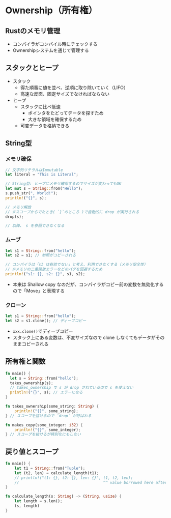 # Ownership（所有権）

## Rustのメモリ管理

- コンパイラがコンパイル時にチェックする
- Ownershipシステムを通じて管理する

## スタックとヒープ

- スタック
  - 得た順番に値を並べ、逆順に取り除いていく（LIFO）
  - 高速な反面、固定サイズでなければならない
- ヒープ
  - スタックに比べ低速
    - ポインタをたどってデータを探すため
    - 大きな領域を確保するため
  - 可変データを格納できる

## String型

### メモリ確保
```rs
// 文字列リテラルはImmutable
let literal = "This is Literal";

// String型: ヒープにメモリ確保するのでサイズが変わってもOK
let mut s = String::from("Hello");
s.push_str(", World!");
println!("{}", s);

// メモリ解放
// ※スコープからでたとき( `}`のところ )で自動的に drop が実行される
drop(s);

// 以降、 s を参照できなくなる
```

### ムーブ

```rs
let s1 = String::from("hello");
let s2 = s1; // 参照がコピーされる

// コンパイラは「s1 は有効でない」と考え、利用できなくする（メモリ安全性）
// ※メモリの二重開放エラーなどのバグを回避するため
println!("s1: {}, s2: {}", s1, s2);
```

- 本来は Shallow copy なのだが、コンパイラがコピー前の変数を無効化するので「Move」と表現する


### クローン

```rs
let s1 = String::from("hello");
let s2 = s1.clone(); // ディープコピー
```

- `xxx.clone()`でディープコピー
- スタック上にある変数は、不変サイズなので clone しなくてもデータがそのままコピーされる


## 所有権と関数

```rs
fn main() {
  let s = String::from("hello");
  takes_ownership(s);
  // takes_ownership で s が drop されているので s を使えない
  println!("{}", s); // エラーになる
}

fn takes_ownership(some_string: String) {
    println!("{}", some_string);
} // スコープを抜けるので `drop` が呼ばれる

fn makes_copy(some_integer: i32) {
    println!("{}", some_integer);
} // スコープを抜けるが特別なにもしない
```


## 戻り値とスコープ

```rs
fn main() {
    let t1 = String::from("Tuple");
    let (t2, len) = calculate_length(t1);
    // println!("t1: {}, t2: {}, len: {}", t1, t2, len);
    //                                     ^^ value borrowed here after move
}

fn calculate_length(s: String) -> (String, usize) {
    let length = s.len();
    (s, length)
}
```